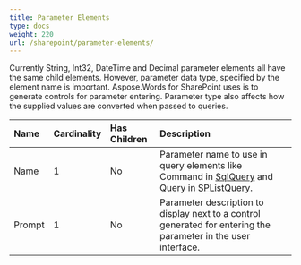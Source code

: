 ```yaml
---
title: Parameter Elements
type: docs
weight: 220
url: /sharepoint/parameter-elements/
---
```


Currently String, Int32, DateTime and Decimal parameter elements all have the same child elements. However, parameter data type, specified by the element name is important. Aspose.Words for SharePoint uses is to generate controls for parameter entering. Parameter type also affects how the supplied values are converted when passed to queries.

|**Name**|**Cardinality**|**Has Children**|**Description**|
| :- | :- | :- | :- |
|Name|1|No|Parameter name to use in query elements like Command in [SqlQuery](/words/sharepoint/sqlquery-element-html/) and Query in [SPListQuery](/words/sharepoint/splistquery-element-html/).|
|Prompt|1|No|Parameter description to display next to a control generated for entering the parameter in the user interface.|

